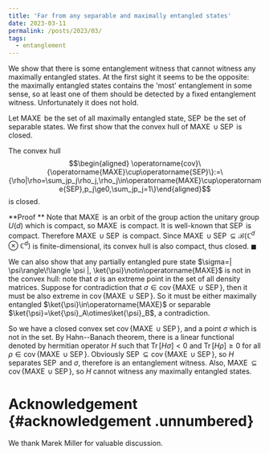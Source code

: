 ```yaml
---
title: 'Far from any separable and maximally entangled states'
date: 2023-03-11
permalink: /posts/2023/03/
tags:
  - entanglement
---
```


We show that there is some entanglement witness that cannot witness any
maximally entangled states. At the first sight it seems to be the
opposite: the maximally entangled states contains the 'most'
entanglement in some sense, so at least one of them should be detected
by a fixed entanglement witness. Unfortunately it does not hold.

Let $\operatorname{MAXE}$ be the set of all maximally entangled state,
$\operatorname{SEP}$ be the set of separable states. We first show that
the convex hull of $\operatorname{MAXE}\cup\operatorname{SEP}$ is
closed.

The convex hull $$\begin{aligned}
    \operatorname{cov}\{\operatorname{MAXE}\cup\operatorname{SEP}\}:=\{\rho|\rho=\sum_jp_j\rho_j,\rho_j\in\operatorname{MAXE}\cup\operatorname{SEP},p_j\ge0,\sum_jp_j=1\}\end{aligned}$$
is closed.

**Proof ** Note that $\operatorname{MAXE}$ is an orbit of the group
action the unitary group $U(d)$ which is compact, so
$\operatorname{MAXE}$ is compact. It is well-known that
$\operatorname{SEP}$ is compact. Therefore
$\operatorname{MAXE}\cup\operatorname{SEP}$ is compact. Since
$\operatorname{MAXE}\cup\operatorname{SEP}\subseteq\mathcal{B}(\mathbb{C}^d\otimes\mathbb{C}^d)$
is finite-dimensional, its convex hull is also compact, thus closed.
$\blacksquare$

We can also show that any partially entangled pure state
$\sigma=| \psi\rangle\!\langle \psi |, \ket{\psi}\notin\operatorname{MAXE}$
is not in the convex hull: note that $\sigma$ is an extreme point in the
set of all density matrices. Suppose for contradiction that
$\sigma\in\operatorname{cov}\{\operatorname{MAXE}\cup\operatorname{SEP}\}$,
then it must be also extreme in
$\operatorname{cov}\{\operatorname{MAXE}\cup\operatorname{SEP}\}$. So it
must be either maximally entangled $\ket{\psi}\in\operatorname{MAXE}$ or
separable $\ket{\psi}=\ket{\psi}_A\otimes\ket{\psi}_B$, a contradiction.

So we have a closed convex set
$\operatorname{cov}\{\operatorname{MAXE}\cup\operatorname{SEP}\}$, and a
point $\sigma$ which is not in the set. By Hahn--Banach theorem, there
is a linear functional denoted by hermitian operator $H$ such that
$\operatorname{Tr}[H\sigma]<0$ and $\operatorname{Tr}[H\rho]\ge0$ for
all
$\rho\in\operatorname{cov}\{\operatorname{MAXE}\cup\operatorname{SEP}\}$.
Obviously
$\operatorname{SEP}\subseteq\operatorname{cov}\{\operatorname{MAXE}\cup\operatorname{SEP}\}$,
so $H$ separates $\operatorname{SEP}$ and $\sigma$, therefore is an
entanglement witness. Also,
$\operatorname{MAXE}\subseteq\operatorname{cov}\{\operatorname{MAXE}\cup\operatorname{SEP}\}$,
so $H$ cannot witness any maximally entangled states.

Acknowledgement {#acknowledgement .unnumbered}
===============

We thank Marek Miller for valuable discussion.